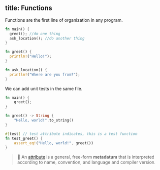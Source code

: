 title: Functions
---

Functions are the first line of organization in any program.

```rust
fn main() {
  greet(); //do one thing
  ask_location(); //do another thing
}

fn greet() {
  println!("Hello!");
}

fn ask_location() {
  println!("Where are you from?");
}
```

We can add unit tests in the same file.

```rust
fn main() {
    greet();
}

fn greet() -> String {
    "Hello, world!".to_string()
}

#[test] // test attribute indicates, this is a test function
fn test_greet() {
    assert_eq!("Hello, world!", greet())
}
```

> 💭 An [attribute](https://doc.rust-lang.org/reference/attributes.html) is a general, free-form **metadatum** that is interpreted according to name, convention, and language and compiler version.